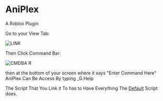 # AniPlex
A Roblox Plugin

Go to your View Tab:

![LINK](https://user-images.githubusercontent.com/86807700/124834054-156ef080-df4d-11eb-86d6-a42a85d043aa.png)

Then Click Command Bar:


![CMDBA R](https://user-images.githubusercontent.com/86807700/124834082-2586d000-df4d-11eb-9f7c-2b21cb58b442.png)


then at the bottom of your screen where it says "Enter Command Here" AniPlex Can Be Access By typing _G.Help

The Script That You Link it To has to Have Everything The [Default](https://github.com/BioShot/AniPlex/blob/main/Default.lua) Script does.
